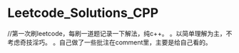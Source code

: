 # Leetcode_Solutions_CPP
//第一次刷leetcode，每刷一道题记录一下解法，纯c++。
。以简单理解为主，不考虑奇技淫巧。
。自己做了一些批注在comment里，主要是给自己看的。
